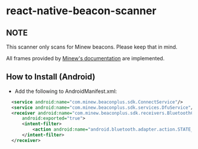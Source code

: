 # react-native-beacon-scanner

## NOTE

This scanner only scans for Minew beacons. Please keep that in mind.

All frames provided by [Minew's documentation](https://docs.beaconyun.com/Android/Android_BeaconPlus_Software_Development_Kit_Guide.html#start-developing) are implemented.

## How to Install (Android)

* Add the following to AndroidManifest.xml:

```xml
  <service android:name="com.minew.beaconplus.sdk.ConnectService"/>
  <service android:name="com.minew.beaconplus.sdk.services.DfuService"/>
  <receiver android:name="com.minew.beaconplus.sdk.receivers.BluetoothChangedReceiver"
      android:exported="true">
      <intent-filter>
          <action android:name="android.bluetooth.adapter.action.STATE_CHANGED"/>
      </intent-filter>
  </receiver>
```